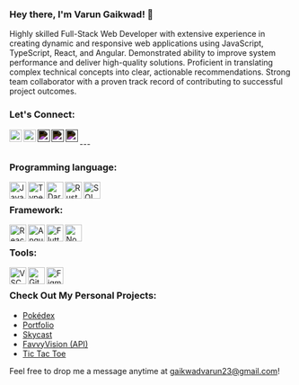 ### Hey there, I'm Varun Gaikwad! 👋

Highly skilled Full-Stack Web Developer with extensive experience in creating dynamic and responsive web applications using JavaScript, TypeScript, React, and Angular. Demonstrated ability to improve system performance and deliver high-quality solutions. Proficient in translating complex technical concepts into clear, actionable recommendations. Strong team collaborator with a proven track record of contributing to successful project outcomes.

### Let's Connect:

[<img style="filter: invert(0);" align="left" alt="VarunGaikwad | Twitter" width="22px" src="https://cdn.jsdelivr.net/npm/simple-icons@9.19.0/icons/x.svg" />][twitter]
[<img style="filter: invert(0);" align="left" alt="VarunGaikwad | LinkedIn" width="22px" src="https://cdn.jsdelivr.net/npm/simple-icons@9.19.0/icons/linkedin.svg" />][linkedin] 
[<img style="filter: invert(1);" align="left" alt="VarunGaikwad | Instagram" width="22px" src="https://cdn.jsdelivr.net/npm/simple-icons@9.19.0/icons/instagram.svg" />][instagram]
[<img style="filter: invert(1);" align="left" alt="VarunGaikwad | Gmail" width="22px" src="https://cdn.jsdelivr.net/npm/simple-icons@9.19.0/icons/gmail.svg" />][gmail]
[<img style="filter: invert(1);" align="left" alt="VarunGaikwad | Portfolio Website" width="22px" src="https://avatars.githubusercontent.com/u/32365114?v=4" />][portfolio]

<br/>
---

### Programming language:

<img align="left" alt="JavaScript" width="30px" src="https://img.icons8.com/color/48/000000/javascript.png" />
<img align="left" alt="TypeScript" width="30px" src="https://img.icons8.com/color/48/000000/typescript.png" />
<img align="left" alt="Dart" width="30px" src="https://img.icons8.com/color/48/000000/dart.png" />
<img align="left" alt="Rust" width="30px" src="https://img.icons8.com/color/48/000000/rust.png" />
<img align="left" alt="SQL" width="30px" src="https://img.icons8.com/color/48/000000/sql.png" />

<br>

### Framework:

<img align="left" alt="React" width="30px" src="https://img.icons8.com/plasticine/100/000000/react.png" />
<img align="left" alt="Angular" width="30px" src="https://img.icons8.com/color/48/000000/angularjs.png" />
<img align="left" alt="Flutter" width="30px" src="https://img.icons8.com/color/48/000000/flutter.png" />
<img align="left" alt="Node.js" width="30px" src="https://img.icons8.com/color/48/000000/nodejs.png" />

<br>

### Tools:

<img align="left" alt="VSCode" width="30px" src="https://img.icons8.com/color/48/000000/visual-studio-code-2019.png" />
<img align="left" alt="GitHub" width="30px" src="https://img.icons8.com/material-rounded/96/000000/github.png" />
<img align="left" alt="Figma" width="30px" src="https://img.icons8.com/color/48/000000/figma--v1.png" />

<br>

### Check Out My Personal Projects:

- [Pokédex](https://varungaikwad.github.io/pokedex/)
- [Portfolio](https://varungaikwad.github.io/portfolio/)
- [Skycast](https://sky-cast-9frvl7pl5-varun-gaikwads-projects.vercel.app)
- [FavvyVision (API)](https://favvyvision.onrender.com)
- [Tic Tac Toe](https://varungaikwad.github.io/tic_tac_toe/)

Feel free to drop me a message anytime at [gaikwadvarun23@gmail.com](mailto:gaikwadvarun23@gmail.com)!

[gmail]: mailto:gaikwadvarun23@gmail.com
[twitter]: https://twitter.com/preapexis
[instagram]: https://instagram.com/preapexis
[linkedin]: https://www.linkedin.com/in/varun-gaikwad
[portfolio]: https://varungaikwad.github.io/portfolio/
